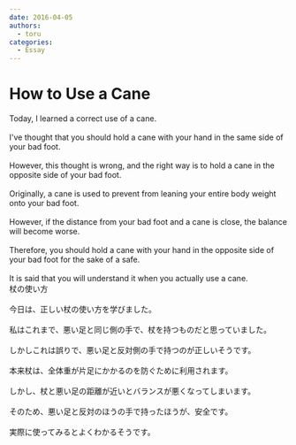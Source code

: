 ```yaml
---
date: 2016-04-05
authors:
  - toru
categories:
  - Essay
---
```


<h1 id="subject_show">How to Use a Cane</h1>
<div class="date" hidden>Apr 5, 2016 18:05</div>
<div id="post"><div id="body_show_ori">
Today, I learned a correct use of a cane.<br/><br/>I've thought that you should hold a cane with your hand in the same side of your bad foot.<br/><br/>However, this thought is wrong, and the right way is to hold a cane in the opposite side of your bad foot.<br/><br/>Originally, a cane is used to prevent from leaning your entire body weight onto your bad foot.<br/><br/>However, if the distance from your bad foot and a cane is close, the balance will become worse.<br/><br/>Therefore, you should hold a cane with your hand in the opposite side of your bad foot for the sake of a safe.<br/><br/>It is said that you will understand it when you actually use a cane.
</div></div>

<!-- more -->

<div id="post_ja"><div id="body_show_mo">
杖の使い方<br/><br/>今日は、正しい杖の使い方を学びました。<br/><br/>私はこれまで、悪い足と同じ側の手で、杖を持つものだと思っていました。<br/><br/>しかしこれは誤りで、悪い足と反対側の手で持つのが正しいそうです。<br/><br/>本来杖は、全体重が片足にかかるのを防ぐために利用されます。<br/><br/>しかし、杖と悪い足の距離が近いとバランスが悪くなってしまいます。<br/><br/>そのため、悪い足と反対のほうの手で持ったほうが、安全です。<br/><br/>実際に使ってみるとよくわかるそうです。
</div></div>

